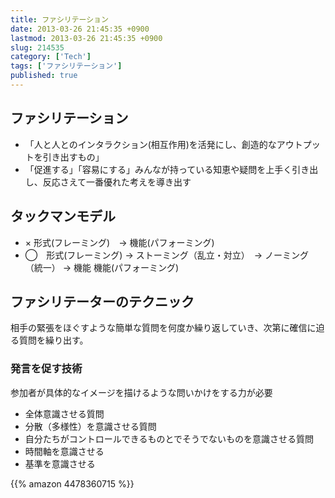 ```yaml
---
title: ファシリテーション
date: 2013-03-26 21:45:35 +0900
lastmod: 2013-03-26 21:45:35 +0900
slug: 214535
category: ['Tech']
tags: ['ファシリテーション']
published: true
---
```


## ファシリテーション

- 「人と人とのインタラクション(相互作用)を活発にし、創造的なアウトプットを引き出すもの」
- 「促進する」「容易にする」みんなが持っている知恵や疑問を上手く引き出し、反応さえて一番優れた考えを導き出す


## タックマンモデル

- × 形式(フレーミング)　-> 機能(パフォーミング)
- ◯　形式(フレーミング) -> ストーミング（乱立・対立）　-> ノーミング（統一） -> 機能 機能(パフォーミング)


## ファシリテーターのテクニック

相手の緊張をほぐすような簡単な質問を何度か繰り返していき、次第に確信に迫る質問を繰り出す。


### 発言を促す技術

参加者が具体的なイメージを描けるような問いかけをする力が必要

- 全体意識させる質問
- 分散（多様性）を意識させる質問
- 自分たちがコントロールできるものとでそうでないものを意識させる質問
- 時間軸を意識させる
- 基準を意識させる


{{% amazon 4478360715 %}}